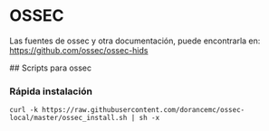 # OSSEC

Las fuentes de ossec y otra documentación, puede encontrarla en:
https://github.com/ossec/ossec-hids

## Scripts para ossec

### Rápida instalación 

```
curl -k https://raw.githubusercontent.com/dorancemc/ossec-local/master/ossec_install.sh | sh -x
```

